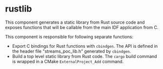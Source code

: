 # rustlib

This component generates a static library from Rust source code and exposes functions that will be callable from the main IDF application from C.

This component is responsible for following separate functions:

* Export C bindings for Rust functions with `cbindgen`.
  The API is defined in the header file "streams_poc_lib.h" generated by `cbindgen`.
* Build a top level static library from Rust code. The `cargo` build command is wrapped in a CMake `ExternalProject_Add` command.